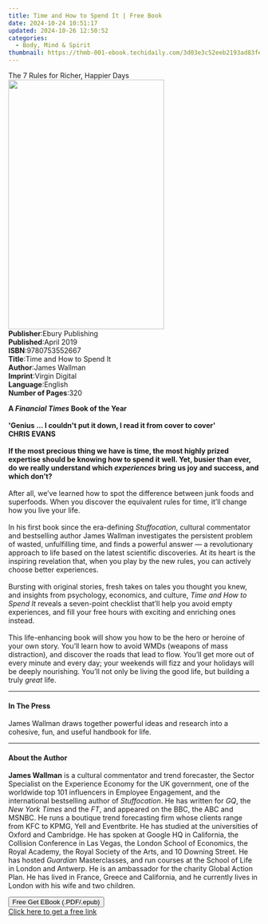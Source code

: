 ```yaml
---
title: Time and How to Spend It | Free Book
date: 2024-10-24 10:51:17
updated: 2024-10-26 12:50:52
categories:
  - Body, Mind & Spirit
thumbnail: https://thmb-001-ebook.techidaily.com/3d03e3c52eeb2193ad83fefe6a3f1ac2093f7ca24309a8a35b67c70bc0ee1f6f.jpg
---
```

<main id="book-container">
  <div class="flex flex-col">
    <div class="book-brief flex-1 py-6 px-4 sm:p-6 md:py-10 md:px-8">
      <!-- brief-->
      <div class="book-brief-main">The 7 Rules for Richer, Happier Days</div>
    </div>
    <div
      class="book-meta-info flex-1 grid gap-4 col-start-1 col-end-3 row-start-1 sm:mb-6 sm:grid-cols-4 lg:gap-6 lg:col-start-2 lg:row-end-6 lg:row-span-6 lg:mb-0"
    >
      <div
        class="book-meta-info-left place-content-center mt-4 p-4 text-sm leading-6 col-start-2 col-span-2 dark:text-slate-400"
      >
        <img
          class="w-full h-500 object-cover rounded-lg sm:h-255 sm:col-span-2 lg:col-span-full"
          src="https://img-001-ebook.techidaily.com/93292a7588ecdb9865c788a9f5e6b4bb4d821f0b41660c2f61d7207baea4d5b2.jpg"
          alt=""
          width="312"
          height="500"
        />
      </div>
      <div
        class="book-meta-info-right mt-2 col-start-1 row-start-2 col-span-3 self-center"
      >
        <!-- meta data  -->
        <div class="flex flex-col px-4 md:px-8">
          <div class="flex-1">
            <strong>Publisher</strong>:<span class="px-2"
              >Ebury Publishing</span
            >
          </div>
          <div class="flex-1">
            <strong>Published</strong>:<span class="px-2">April 2019</span>
          </div>
          <div class="flex-1">
            <strong>ISBN</strong>:<span class="px-2">9780753552667</span>
          </div>
          <div class="flex-1">
            <strong>Title</strong>:<span class="px-2"
              >Time and How to Spend It</span
            >
          </div>
          <div class="flex-1">
            <strong>Author</strong>:<span class="px-2">James Wallman</span>
          </div>
          <div class="flex-1">
            <strong>Imprint</strong>:<span class="px-2">Virgin Digital</span>
          </div>
          <div class="flex-1">
            <strong>Language</strong>:<span class="px-2">English</span>
          </div>
          <div class="flex-1">
            <strong>Number of Pages</strong>:<span class="px-2">320</span>
          </div>
        </div>
      </div>
    </div>
    <div class="book-description flex-1 py-6 px-4 sm:p-6 md:py-10 md:px-8">
      <div class="book-description-main">
        <div accordion-content="" id="description">
          <p>
            <b>A <i>Financial Times </i>Book of the Year</b><br /><br /><b
              >'Genius ... I couldn't put it down, I read it from cover to
              cover'</b
            ><br /><b>CHRIS EVANS</b><br /><b
              ><br />If the most precious thing we have is time, the most highly
              prized expertise should be knowing how to spend it well. Yet,
              busier than ever, do we really understand which
              <i>experiences</i> bring us joy and success, and which don’t?</b
            ><br /><br />After all, we’ve learned how to spot the difference
            between junk foods and superfoods. When you discover the equivalent
            rules for time, it’ll change how you live your life.<br /><br />In
            his first book since the era-defining <i>Stuffocation</i>, cultural
            commentator and bestselling author James Wallman investigates the
            persistent problem of wasted, unfulfilling time, and finds a
            powerful answer — a revolutionary approach to life based on the
            latest scientific discoveries. At its heart is the inspiring
            revelation that, when you play by the new rules, you can actively
            choose better experiences.<br /><br />Bursting with original
            stories, fresh takes on tales you thought you knew, and insights
            from psychology, economics, and culture,
            <i>Time and How to Spend It </i>reveals a seven-point checklist
            that’ll help you avoid empty experiences, and fill your free hours
            with exciting and enriching ones instead.<br /><br />This
            life-enhancing book will show you how to be the hero or heroine of
            your own story. You’ll learn how to avoid WMDs (weapons of mass
            distraction), and discover the roads that lead to flow. You’ll get
            more out of every minute and every day; your weekends will fizz and
            your holidays will be deeply nourishing. You’ll not only be living
            the good life, but building a truly <i>great</i> life.
          </p>
        </div>
        <div class="accordion-fader"></div>
      </div>
    </div>
    <div class="book-excerpts flex-1 py-6 px-4 sm:p-6 md:py-10 md:px-8">
      <!-- excerpts-->
      <div class="book-excerpts-main">
        <hr />
        <h4 class="placeholder placeholder-heading">
          <span>In The Press</span>
        </h4>
        <p>
          James Wallman draws together powerful ideas and research into a
          cohesive, fun, and useful handbook for life.
        </p>
      </div>
    </div>
    <div class="book-about-author flex-1 py-6 px-4 sm:p-6 md:py-10 md:px-8">
      <!-- about author-->
      <div class="book-main-author-main">
        <hr />
        <h4 class="placeholder placeholder-heading">
          <span>About the Author</span>
        </h4>
        <p>
          <b>James Wallman</b> is a cultural commentator and trend forecaster,
          the Sector Specialist on the Experience Economy for the UK government,
          one of the worldwide top 101 influencers in Employee Engagement, and
          the international bestselling author of <i>Stuffocation</i>. He has
          written for <i>GQ</i>, the <i>New York Times</i> and the <i>FT</i>,
          and appeared on the BBC, the ABC and MSNBC. He runs a boutique trend
          forecasting firm whose clients range from KFC to KPMG, Yell and
          Eventbrite. He has studied at the universities of Oxford and
          Cambridge. He has spoken at Google HQ in California, the Collision
          Conference in Las Vegas, the London School of Economics, the Royal
          Academy, the Royal Society of the Arts, and 10 Downing Street. He has
          hosted <i>Guardian</i> Masterclasses, and run courses at the School of
          Life in London and Antwerp. He is an ambassador for the charity Global
          Action Plan. He has lived in France, Greece and California, and he
          currently lives in London with his wife and two children.
        </p>
      </div>
    </div>
    <div class="book-free-get flex-1 py-6 px-4 sm:p-6 md:py-10 md:px-8">
      <button
        id="btn-free-get"
        class="bg-blue-500 hover:bg-blue-700 text-white font-bold py-2 px-4 rounded"
      >
        Free Get EBook (.PDF/.epub)
      </button>
      <div id="countdown-display" class="px-2 text-lg mt-2"></div>
      <a
        id="free-link"
        class="hidden bg-blue-500 hover:bg-blue-700 text-white font-bold py-2 px-4 rounded"
        href="https://www.ebooks.com/en-us/book/96300702/time-and-how-to-spend-it/james-wallman/"
        target="_blank"
        >Click here to get a free link</a
      >
    </div>
    <script>
      let countdownTime = 0;
      let countdownInterval = null;
      document
        .getElementById('btn-free-get')
        .addEventListener('click', startCountdown);
      function startCountdown() {
        countdownTime = new Date().getTime() + 60000 * 3;
        countdownInterval = setInterval(updateCountdown, 1000);
        document.getElementById('btn-free-get').disabled = true;
        document
          .getElementById('btn-free-get')
          .classList.add('bg-gray-500', 'cursor-not-allowed');
      }
      function updateCountdown() {
        let currentTime = new Date().getTime();
        let timeLeft = countdownTime - currentTime;
        let secondsLeft = Math.floor(timeLeft / 1000);
        document.getElementById('countdown-display').innerHTML =
          `Remaining time: ${secondsLeft} seconds.`;
        if (secondsLeft <= 0) {
          clearInterval(countdownInterval);
          document.getElementById('btn-free-get').classList.add('hidden');
          document.getElementById('free-link').classList.remove('hidden');
          document.getElementById('countdown-display').innerHTML = '';
        }
      }
    </script>
  </div>
</main>
